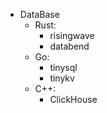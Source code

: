 * DataBase
   * Rust: 
        * risingwave  
        * databend
   * Go:
        * tinysql
        * tinykv
   * C++:
        * ClickHouse
  
